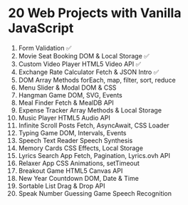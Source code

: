 # 20 Web Projects with Vanilla JavaScript

1. Form Validation ✅
2. Movie Seat Booking DOM & Local Storage ✅
3. Custom Video Player HTML5 Video API ✅
4. Exchange Rate Calculator Fetch & JSON Intro ✅
5. DOM Array Methods forEach, map, filter, sort, reduce
6. Menu Slider & Modal DOM & CSS
7. Hangman Game DOM, SVG, Events
8. Meal Finder Fetch & MealDB API
9. Expense Tracker Array Methods & Local Storage
10. Music Player HTML5 Audio API
11. Infinite Scroll Posts Fetch, AsyncAwait, CSS Loader
12. Typing Game DOM, Intervals, Events
13. Speech Text Reader Speech Synthesis
14. Memory Cards CSS Effects, Local Storage
15. Lyrics Search App Fetch, Pagination, Lyrics.ovh API
16. Relaxer App CSS Animations, setTimeout
17. Breakout Game HTML5 Canvas API
18. New Year Countdown DOM, Date & Time
19. Sortable List Drag & Drop API
20. Speak Number Guessing Game Speech Recognition
